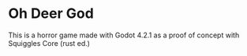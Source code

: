 # Oh Deer God

This is a horror game made with Godot 4.2.1 as a proof of concept with Squiggles Core (rust ed.)

